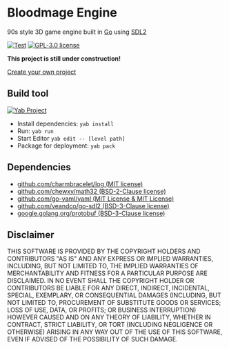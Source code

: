 # Bloodmage Engine

90s style 3D game engine built in [Go](https://go.dev/) using [SDL2](https://www.libsdl.org/)

[![Test](https://github.com/bloodmagesoftware/bloodmage-engine/actions/workflows/test.yml/badge.svg)](https://github.com/bloodmagesoftware/bloodmage-engine/actions/workflows/test.yml)
[![GPL-3.0 license](https://img.shields.io/badge/License-GPL--3.0-000000)](https://github.com/bloodmagesoftware/bloodmage-engine/blob/main/LICENSE.md)

**This project is still under construction!**

[Create your own project](https://workbench.bloodmagesoftware.dev)

## Build tool

[![Yab Project](https://img.shields.io/badge/Yab_Project-2C2D72?logo=lua)](https://github.com/Frank-Mayer/yab)

- Install dependencies: `yab install`
- Run: `yab run`
- Start Editor `yab edit -- [level path]`
- Package for deployment: `yab pack`

## Dependencies

- [github.com/charmbracelet/log (MIT license)](https://pkg.go.dev/github.com/charmbracelet/log)
- [github.com/chewxy/math32 (BSD-2-Clause license)](https://pkg.go.dev/github.com/chewxy/math32)
- [github.com/go-yaml/yaml (MIT License & MIT License)](https://pkg.go.dev/github.com/go-yaml/yaml)
- [github.com/veandco/go-sdl2 (BSD-3-Clause license)](https://pkg.go.dev/github.com/veandco/go-sdl2)
- [google.golang.org/protobuf (BSD-3-Clause license)](https://pkg.go.dev/google.golang.org/protobuf)

## Disclaimer

THIS SOFTWARE IS PROVIDED BY THE COPYRIGHT HOLDERS AND CONTRIBUTORS "AS IS"
AND ANY EXPRESS OR IMPLIED WARRANTIES, INCLUDING, BUT NOT LIMITED TO, THE
IMPLIED WARRANTIES OF MERCHANTABILITY AND FITNESS FOR A PARTICULAR PURPOSE ARE
DISCLAIMED. IN NO EVENT SHALL THE COPYRIGHT HOLDER OR CONTRIBUTORS BE LIABLE
FOR ANY DIRECT, INDIRECT, INCIDENTAL, SPECIAL, EXEMPLARY, OR CONSEQUENTIAL
DAMAGES (INCLUDING, BUT NOT LIMITED TO, PROCUREMENT OF SUBSTITUTE GOODS OR
SERVICES; LOSS OF USE, DATA, OR PROFITS; OR BUSINESS INTERRUPTION) HOWEVER
CAUSED AND ON ANY THEORY OF LIABILITY, WHETHER IN CONTRACT, STRICT LIABILITY,
OR TORT (INCLUDING NEGLIGENCE OR OTHERWISE) ARISING IN ANY WAY OUT OF THE USE
OF THIS SOFTWARE, EVEN IF ADVISED OF THE POSSIBILITY OF SUCH DAMAGE.
